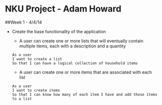 # NKU Project - Adam Howard

##Week 1 - 4/4/14

* Create the base functionality of the application
  * A user can create one or more lists that will eventually contain multiple items, each with a description and a quantity
  ```
  As a user
  I want to create a list
  So that I can have a logical collection of household items
  ```
  
  * A user can create one or more items that are associated with each list
  ```
  As a user
  I want to create items
  So that I can know how many of each item I have and add those items to a list
  ```